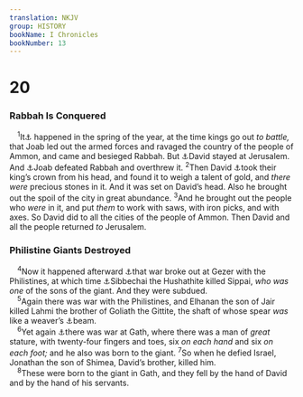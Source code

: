 ```yaml
---
translation: NKJV
group: HISTORY
bookName: I Chronicles 
bookNumber: 13
---
```


<div class="title"><h1>20</h1><h3>Rabbah Is Conquered</h3></div>
<span class="verse 1su_20_1"> <sup>1</sup>It<a data-toggle="tooltip" data-placement="bottom" title="2 Sam. 11:1">⚓</a> happened in the spring of the year, at the time kings go out <i>to</i> <i>battle,</i> that Joab led out the armed forces and ravaged the country of the people of Ammon, and came and besieged Rabbah. But <a data-toggle="tooltip" data-placement="bottom" title="2 Sam. 11:2—12:25">⚓</a>David stayed at Jerusalem. And <a data-toggle="tooltip" data-placement="bottom" title="2 Sam. 12:26">⚓</a>Joab defeated Rabbah and overthrew it. </span>
<span class="verse 1su_20_2"><sup>2</sup>Then David <a data-toggle="tooltip" data-placement="bottom" title="2 Sam. 12:30, 31">⚓</a>took their king’s crown from his head, and found it to weigh a talent of gold, and <i>there</i> <i>were</i> precious stones in it. And it was set on David’s head. Also he brought out the spoil of the city in great abundance. </span>
<span class="verse 1su_20_3"><sup>3</sup>And he brought out the people who <i>were</i> in it, and put <i>them</i> to work with saws, with iron picks, and with axes. So David did to all the cities of the people of Ammon. Then David and all the people returned <i>to</i> Jerusalem.<br/></span>
<div class="title"><h3>Philistine Giants Destroyed</h3></div>
<span class="verse 1su_20_4"> <sup>4</sup>Now it happened afterward <a data-toggle="tooltip" data-placement="bottom" title="2 Sam. 21:18">⚓</a>that war broke out at Gezer with the Philistines, at which time <a data-toggle="tooltip" data-placement="bottom" title="1 Chr. 11:29">⚓</a>Sibbechai the Hushathite killed Sippai, <i>who</i> <i>was</i> <i>one</i> of the sons of the giant. And they were subdued.<br/></span>
<span class="verse 1su_20_5"> <sup>5</sup>Again there was war with the Philistines, and Elhanan the son of Jair killed Lahmi the brother of Goliath the Gittite, the shaft of whose spear <i>was</i> like a weaver’s <a data-toggle="tooltip" data-placement="bottom" title="1 Sam. 17:7; 1 Chr. 11:23">⚓</a>beam.<br/></span>
<span class="verse 1su_20_6"> <sup>6</sup>Yet again <a data-toggle="tooltip" data-placement="bottom" title="1 Sam. 5:8; 2 Sam. 21:20">⚓</a>there was war at Gath, where there was a man of <i>great</i> stature, with twenty-four fingers and toes, six <i>on</i> <i>each</i> <i>hand</i> and six <i>on</i> <i>each</i> <i>foot;</i> and he also was born to the giant. </span>
<span class="verse 1su_20_7"><sup>7</sup>So when he defied Israel, Jonathan the son of Shimea, David’s brother, killed him.<br/></span>
<span class="verse 1su_20_8"> <sup>8</sup>These were born to the giant in Gath, and they fell by the hand of David and by the hand of his servants.<br/></span>
